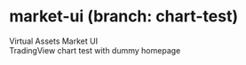 # market-ui (branch: chart-test)
Virtual Assets Market UI<br />
TradingView chart test with dummy homepage
